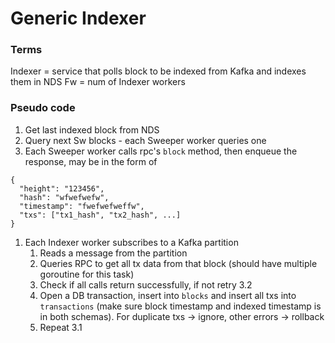 # Generic Indexer

### Terms

Indexer = service that polls block to be indexed from Kafka and indexes them in NDS
Fw = num of Indexer workers

### Pseudo code

1. Get last indexed block from NDS
2. Query next Sw blocks - each Sweeper worker queries one
3. Each Sweeper worker calls rpc's `block` method, then enqueue the response, may be in the form of

```
{
  "height": "123456",
  "hash": "wfwefwefw",
  "timestamp": "fwefwefweffw",
  "txs": ["tx1_hash", "tx2_hash", ...]
}
```

1. Each Indexer worker subscribes to a Kafka partition
   1. Reads a message from the partition
   2. Queries RPC to get all tx data from that block (should have multiple goroutine for this task)
   3. Check if all calls return successfully, if not retry 3.2
   4. Open a DB transaction, insert into `blocks` and insert all txs into `transactions` (make sure block timestamp and indexed timestamp is in both schemas). For duplicate txs -> ignore, other errors -> rollback
   5. Repeat 3.1
